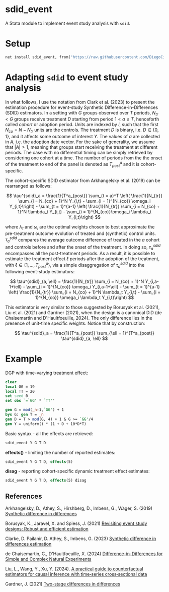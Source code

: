 # sdid_event

A Stata module to implement event study analysis with `sdid`.

# Setup

```stata
net install sdid_event, from("https://raw.githubusercontent.com/DiegoCiccia/sdid/main/sdid_event") replace
```

# Adapting `sdid` to event study analysis

In what follows, I use the notation from Clark et al. (2023) to present the estimation procedure for event-study Synthetic Difference-in-Differences (SDID) estimators.
In a setting with $G$ groups observed over $T$ periods, $N_{tr} < G$ groups receive treatment $D$ starting from period $1 < a \leq T$, henceforth called *cohort* or adoption period.
Units are indexed by $i$, such that the first $N_{co} = N - N_{tr}$ units are the controls.
The treatment $D$ is binary, i.e. $D \in \lbrace 0,1\rbrace$, and it affects some outcome of interest $Y$.
The values of $a$ are collected in $A$, i.e. the adoption date vector.
For the sake of generality, we assume that $|A| > 1$, meaning that groups start receiving the treatment at different periods.
The case with no differential timing can be simply retrieved by considering one cohort at a time.
The number of periods from the the onset of the treatment to end of the panel is denoted as $T^{a}_{post}$ and it is cohort-specific.

The cohort-specific SDID estimator from Arkhangelsky et al. (2019) can be rearranged as follows:

$$
\tau^{sdid}_a = \frac{1}{T^a_{post}} \sum_{t = a}^T \left( \frac{1}{N_{tr}} \sum_{i = N_{co} + 1}^N Y_{i,t} - \sum_{i = 1}^{N_{co}} \omega_i Y_{i,t}\right) -  \sum_{t = 1}^{a-1} \left( \frac{1}{N_{tr}} \sum_{i = N_{co} + 1}^N \lambda_t Y_{i,t} - \sum_{i = 1}^{N_{co}}\omega_i \lambda_t  Y_{i,t}\right)
$$

where $\lambda_t$ and $\omega_i$ are the optimal weights chosen to best approximate the pre-treatment outcome evolution of treated and (synthetic) control units.
$\tau^{sdid}_a$ compares the average outcome difference of treated in the $a$ cohort and controls before and after the onset of the treatment.
In doing so, $\tau^{sdid}_a$ encompasses all the post-treatment periods.
As a result, it is possible to estimate the treatment effect $\ell$ periods after the adoption of the treatment, with $\ell \in \lbrace 1,..., T^a_{post} \rbrace$, via a simple disaggregation of $\tau^{sdid}_a$ into the following event-study estimators:

$$
\tau^{sdid}_{a, \ell} = \frac{1}{N_{tr}} \sum_{i = N_{co} + 1}^N Y_{i,a-1+\ell} - \sum_{i = 1}^{N_{co}} \omega_i Y_{i,a-1+\ell} -  \sum_{t = 1}^{a-1} \left( \frac{1}{N_{tr}} \sum_{i = N_{co} + 1}^N \lambda_t Y_{i,t} - \sum_{i = 1}^{N_{co}}  \omega_i \lambda_t Y_{i,t}\right)
$$

This estimator is very similar to those suggested by Borusyak et al. (2021), Liu et al. (2021) and Gardner (2021), when the design is a canonical DiD (de Chaisemartin and D'Haultfoeuille, 2024). The only difference lies in the presence of unit-time specific weights. Notice that by construction:

$$
\tau^{sdid}_a = \frac{1}{T^a_{post}} \sum_{\ell = 1}^{T^a_{post}} \tau^{sdid}_{a, \ell}
$$











# Example

DGP with time-varying treatment effect:

```stata
clear
local GG = 19
local TT = 20
set seed 0
set obs `=`GG' * `TT''

gen G = mod(_n-1,`GG') + 1
bys G: gen T = _n
gen D = T > mod(G, 4) + 1 & G >= `GG'/4
gen Y = uniform() * (1 + D + 10*D*T)
```

Basic syntax - all the effects are retrieved:

```stata
sdid_event Y G T D
```

**effects()** - limiting the number of reported estimates:

```stata
sdid_event Y G T D, effects(5)
```

**disag** - reporting cohort-specific dynamic treatment effect estimates:

```stata
sdid_event Y G T D, effects(5) disag
```

## References 

Arkhangelsky, D., Athey, S., Hirshberg, D., Imbens, G., Wager, S. (2019) [Synthetic difference in differences](https://www.nber.org/papers/w25532)

Borusyak, K., Jaravel, X. and Spiess, J. (2021) [Revisiting event study designs: Robust and efficient estimation](https://doi.org/10.1093/restud/rdae007)

Clarke, D. Pailanir, D. Athey, S., Imbens, G. (2023) [Synthetic difference in differences estimation](https://arxiv.org/abs/2301.11859)

de Chaisemartin, C., D'Haultfoeuille, X. (2024) [Difference-in-Differences for Simple and Complex Natural Experiments](https://papers.ssrn.com/sol3/papers.cfm?abstract_id=4487202)

Liu, L., Wang, Y., Xu, Y. (2024). [A practical guide to counterfactual estimators for causal inference with time‐series cross‐sectional data](https://onlinelibrary.wiley.com/doi/full/10.1111/ajps.12723)

Gardner, J. (2021) [Two-stage differences in differences](https://arxiv.org/abs/2207.05943)



